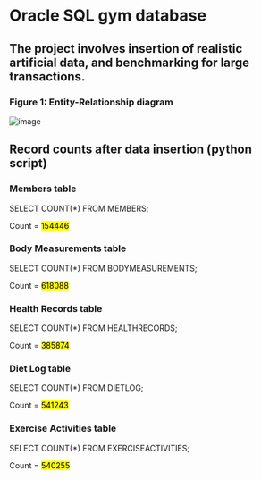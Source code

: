 # Oracle SQL gym database

## The project involves insertion of realistic artificial data, and benchmarking for large transactions.

### Figure 1: Entity-Relationship diagram
![image](https://github.com/sprices-exist/Oracle-SQL-gym-database/assets/68065642/03810bcc-cf6e-4bc0-8a96-43119d755790)

Record counts after data insertion (python script)
-----------------

### Members table

SELECT COUNT(*) FROM MEMBERS;

Count  =  <mark>154446</mark>

### Body Measurements table

SELECT COUNT(*) FROM BODYMEASUREMENTS;

Count  =  <mark>618088</mark>

### Health Records table

SELECT COUNT(*) FROM HEALTHRECORDS;

Count  =  <mark>385874</mark>

### Diet Log table

SELECT COUNT(*) FROM DIETLOG;

Count  =  <mark>541243</mark>

### Exercise Activities table

SELECT COUNT(*) FROM EXERCISEACTIVITIES;

Count  =  <mark>540255</mark>
